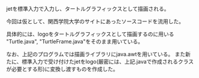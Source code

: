 <p>jetを標準入力で入力し、タートルグラフィックスとして描画される。</p>
<p>今回は仮として、関西学院大学のサイトにあったソースコードを流用した。</p>
<p>具体的には、logoをタートルグラフィックスとして描画するのに用いる "Turtle.java", "TurtleFrame.java"をそのまま用いている。</p>
なお、上記のプログラムでは描画ライブラリにjava.awtを用いている。
また新たに、標準入力で受け付けたjetをlogo(厳密には、上記.javaで作成されるクラスが必要とする形)に変換し渡すものを作成した。
